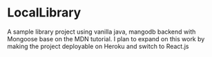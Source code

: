 # LocalLibrary
A sample library project using vanilla java, mangodb backend with Mongoose base on the MDN tutorial. I plan to expand on this work by making the project deployable on Heroku and switch to React.js 
